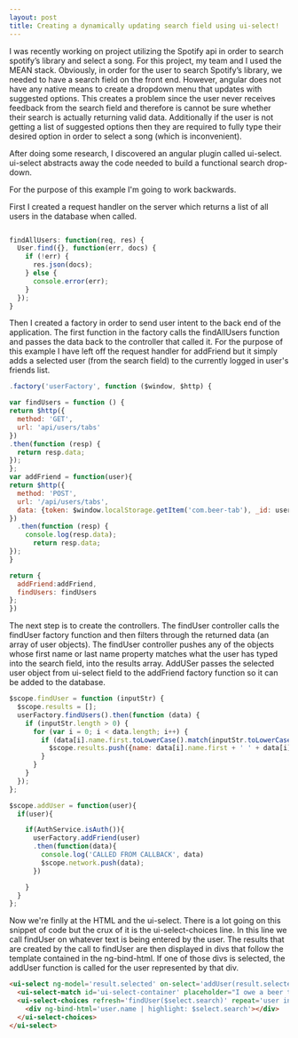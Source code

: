 ```yaml
---
layout: post
title: Creating a dynamically updating search field using ui-select!
---
```


I was recently working on project utilizing the Spotify api in order to search spotify’s library and select a song. For this project, my team and I used the MEAN stack. Obviously, in order for the user to search Spotify’s library, we needed to have a search field on the front end. However, angular does not have any native means to create a dropdown menu that updates with suggested options. This creates a problem since the user never receives feedback from the search field and therefore is cannot be sure whether their search is actually returning valid data. Additionally if the user is not getting a list of suggested options then they are required to fully type their desired option in order to select a song (which is inconvenient).

After doing some research, I discovered an angular plugin called ui-select. ui-select abstracts away the code needed to build a functional search drop-down.  

For the purpose of this example I'm going to work backwards.

First I created a request handler on the server which returns a list of all users in the database when called.

```JavaScript

findAllUsers: function(req, res) {
  User.find({}, function(err, docs) {
    if (!err) {
      res.json(docs);
    } else {
      console.error(err);
    }
  });
}
  ```
  
Then I created a factory in order to send user intent to the back end of the application. The first function in the factory calls the findAllUsers function and passes the data back to the controller that called it. For the purpose of this example I have left off the request handler for addFriend but it simply adds a selected user (from the search field) to the currently logged in user's friends list. 
  
  ```Javascript
.factory('userFactory', function ($window, $http) {

var findUsers = function () {
  return $http({
    method: 'GET',
    url: 'api/users/tabs'
  })
  .then(function (resp) {
    return resp.data;
  });
};
var addFriend = function(user){
  return $http({
    method: 'POST',
    url: '/api/users/tabs',
    data: {token: $window.localStorage.getItem('com.beer-tab'), _id: user._id}
  })
    .then(function (resp) {
      console.log(resp.data);
        return resp.data;
  });
}

  return {
    addFriend:addFriend,
    findUsers: findUsers
  };
})
```
The next step is to create the controllers. The findUser controller calls the findUser factory function and then filters through the returned data (an array of user objects). The findUser controller pushes any of the objects whose first name or last name property matches what the user has typed into the search field, into the results array. AddUSer passes the selected user object from ui-select field to the addFriend factory function so it can be added to the database.

```javascript
$scope.findUser = function (inputStr) {
  $scope.results = [];
  userFactory.findUsers().then(function (data) {
    if (inputStr.length > 0) {
      for (var i = 0; i < data.length; i++) {
        if (data[i].name.first.toLowerCase().match(inputStr.toLowerCase()) !== null || data[i].name.last.toLowerCase().match(inputStr.toLowerCase()) !== null) {
          $scope.results.push({name: data[i].name.first + ' ' + data[i].name.last, username: data[i].username, _id: data[i]._id});
        }
      }
    }
  });
};

$scope.addUser = function(user){
  if(user){

    if(AuthService.isAuth()){
      userFactory.addFriend(user)
      .then(function(data){
        console.log('CALLED FROM CALLBACK', data)
        $scope.network.push(data);
      })

    }
  }
};

```
Now we're finlly at the HTML and the ui-select. There is a lot going on this snippet of code but the crux of it is the ui-select-choices line. In this line we call findUser on whatever text is being entered by the user. The results that are created by the call to findUser are then displayed in divs that follow the template contained in the ng-bind-html. If one of those divs is selected, the addUser function is called for the user represented by that div.

```html
<ui-select ng-model='result.selected' on-select='addUser(result.selected)'  theme="bootstrap" ng-disabled="false" reset-search-input="true" uiSelectConfig.appendToBody = true; style="width: 300px;">
  <ui-select-match id='ui-select-container' placeholder="I owe a beer to...">{{$select.selected.name}}</ui-select-match>
  <ui-select-choices refresh='findUser($select.search)' repeat='user in results|limitTo:10'  refresh-delay='0'>
    <div ng-bind-html='user.name | highlight: $select.search'></div>
  </ui-select-choices>
</ui-select>
```
